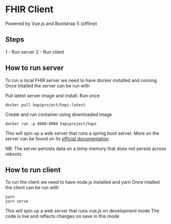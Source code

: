 # FHIR Client

Powered by Vue.js and Bootstrap 5 (offline)

## Steps

1 - Run server
2 - Run client

## How to run server

To run a local FHIR server we need to have docker installed and running
Once intalled the server can be run with

Pull latest server image and install. Run once

```
docker pull hapiproject/hapi:latest
```

Create and run container using downloaded image

```
docker run -p 8080:8080 hapiproject/hapi
```

This will spin up a web server that runs a spring boot server.
More on the server can be found on its [official documentation](https://hapifhir.io/hapi-fhir/docs/)

NB: The server persists data on a temp memory that does not persist across reboots

## How to run client

To run the client we need to have node.js installed and yarn
Once intalled the client can be run with

```
yarn
yarn serve
```

This will spin up a web server that runs vue.js on development mode
The code is live and reflects changes on save in this mode
